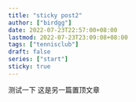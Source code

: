 ```yaml
---
title: "sticky post2"
author: ["birdgg"]
date: 2022-07-23T22:57:00+08:00
lastmod: 2022-07-23T23:09:08+08:00
tags: ["tennisclub"]
draft: false
series: ["start"]
sticky: true
---
```


测试一下
这是另一篇置顶文章
